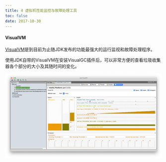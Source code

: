 ```yaml
---
title: 4 虚拟机性能监控与故障处理工具 
toc: false
date: 2017-10-30
---
```


#### VisualVM

[VisualVM](https://visualvm.github.io)是到目前为止随JDK发布的功能最强大的运行监视和故障处理程序。

使用JDK自带的VisualVM在安装VisualGC插件后，可以非常方便的查看垃圾收集器各个部分的大小及其随时间的变化。
    
![visualG](figures/visualGC.png)